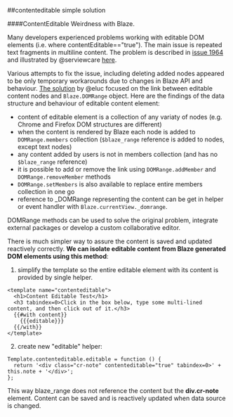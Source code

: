 ##contenteditable simple solution

####ContentEditable Weirdness with Blaze.

Many developers experienced problems working with editable DOM elements (i.e. where contentEditable=="true"). The main issue is repeated text fragments in multiline content. The problem is described in [issue 1964](https://github.com/meteor/meteor/issues/1964) and illustrated by @serviewcare [here](https://github.com/serviewcare/contenteditable).

Various attempts to fix the issue, including deleting added nodes appeared to be only temporary workarounds due to changes in Blaze API and behaviour. [The solution](https://github.com/eluck/contenteditable) by @eluc focused on the link between editable content nodes and `Blaze.DOMRange` object. Here are the findings of the data structure and behaviour of editable content element:
* content of editable element is a collection of any variaty of nodes (e.g. Chrome and Firefox DOM structures are different) 
* when the content is rendered by Blaze each node is added to `DOMRange.members` collection (`$blaze_range` reference is added to nodes, except text nodes) 
* any content added by users is not in members collection (and has no `$blaze_range` reference)
* it is possible to add or remove the link using `DOMRange.addMember` and `DOMRange.removeMember` methods
* `DOMRange.setMembers` is also available to replace entire members collection in one go
* reference to _DOMRange representing the content can be get in helper or event handler with `Blaze.currentView._domrange`.

DOMRange methods can be used to solve the original problem, integrate external packages or develop a custom collaborative editor. 

There is much simpler way to assure the content is saved and updated reactively correctly. **We can isolate editable content from Blaze generated DOM elements using this method**:

1. simplify the template so the entire editable element with its content is provided by single helper.
```
<template name="contenteditable">
  <h1>Content Editable Test</h1>
  <h3 tabindex=0>Click in the box below, type some multi-lined content, and then click out of it.</h3>
  {{#with content}}
    {{{editable}}}
  {{/with}}
</template>
```
2. create new "editable" helper: 
```
Template.contenteditable.editable = function () {
  return '<div class="cr-note" contenteditable="true" tabindex=0>' + this.note + '</div>';
};
```

This way blaze_range does not reference the content but the **div.cr-note** element. Content can be saved and is reactively updated when data source is changed. 

